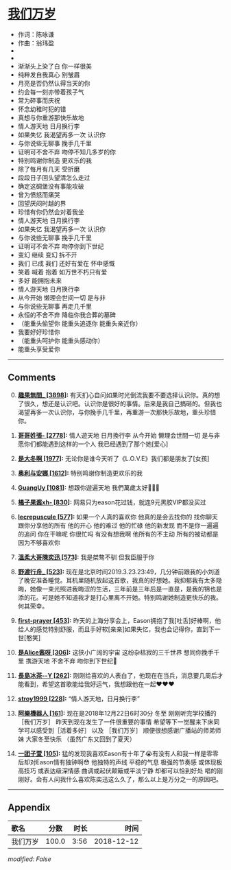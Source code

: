 # [我们万岁](https://music.163.com/song?id=1323304980)

* 作词：陈咏谦
* 作曲：翁玮盈
*
*
* 渐渐头上染了白 你一样很美
* 纯粹发自我真心 别皱眉
* 月亮是否仍然认得当天的你
* 约会每一刻亦带着孩子气
* 常为碎事而庆祝
* 怀念幼稚时犯的错
* 真想与你重游那快乐故地
* 情人游天地 日月换行李
* 如果失忆 我渴望再多一次 认识你
* 与你说些无聊事 挽手几千里
* 证明可不舍不弃 吻停不知几多岁的你
* 特别鸣谢你制造 更欢乐的我
* 除了每月有几天 受折磨
* 段段日子回头望清怎么走过
* 确定这碉堡没有事能攻破
* 曾为愤怒而痛哭
* 回望厌闷时越的界
* 珍惜有你仍然会对着我坐
* 情人游天地 日月换行李
* 如果失忆 我渴望再多一次 认识你
* 与你说些无聊事 挽手几千里
* 证明可不舍不弃 吻停你到下世纪
* 变幻 继续 变幻 拆不开
* 我们 已成 我们 还好有爱在 怀中感慨
* 笑着 喊着 抱着 如万世不朽只有爱
* 多好 能拥抱未来
* 情人游天地 日月换行李
* 从今开始 懒理会世间一切 是与非
* 与你说些无聊事 再走几千里
* 永恒的不舍不弃 降临你我合葬的墓碑
* （能重头偷望你 能重头追逐你 能重头亲近你）
* 我要好好珍惜你
* （能重头呵护你 能重头感动你）
* 能重头享受爱你


---

## Comments
0. **[趣果無間_ \[3898\]](https://music.163.com/#/user/home?id=278397654):** 有天扪心自问如果时光倒流我要不要选择认识你。真的想了很久，想还是认识吧。认识你是很好的事情。后来是我自己搞砸的。但我也渴望再多一次认识你，与你挽手几千里，再重游一次那快乐故地，重头珍惜你。

1. **[哥哥姓張- \[2778\]](https://music.163.com/#/user/home?id=25531188):** 情人遊天地 日月換行李从今开始 懒理会世間一切 是与非愿你们都能遇到这样的一个人我已经遇到了那个她[爱心]

2. **[是大冬啊 \[1977\]](https://music.163.com/#/user/home?id=1292854703):** 无论你是谁今天听了《L.O.V.E》我们都是朋友了[女孩]

3. **[奥利与安娜 \[1612\]](https://music.163.com/#/user/home?id=281427408):** 特别鸣谢你制造更欢乐的我

4. **[GuangUy \[1081\]](https://music.163.com/#/user/home?id=368589544):** 想跟你遊遍天地 我們萬歲太好🎈🎈🎈

5. **[橘子果酱xh- \[830\]](https://music.163.com/#/user/home?id=506799723):** 网易只为eason花过钱，就连9元黑胶VIP都没买过

6. **[lecrepuscule \[577\]](https://music.163.com/#/user/home?id=1328104803):** 如果一个人真的喜欢你 他真的是会去找你的 找你聊天 跟你分享他的所有 他的开心 他的难过 他的忙碌 他的新发现 而不是你一遍遍的追问 你在干嘛呢 你很忙吗 有没有想我啊 他所有的不主动 所有的被动都是因为不够喜欢你

7. **[溫柔大哥陳奕迅 \[573\]](https://music.163.com/#/user/home?id=267154497):** 我是桀骜不驯 但我臣服于你

8. **[野渡行舟_ \[523\]](https://music.163.com/#/user/home?id=420444814):** 现在是北京时间2019.3.23.23:49，几分钟前跟我的小刘道了晚安准备睡觉。耳机里随机放起这首歌，我真的好想她。我抑郁我有太多隐晦，她像一束光照进我晦涩的生活，三年前是三年后是一直是，是我的锦也是添的花。可是她不知道我才是打心里离不开她。特别鸣谢她制造更快乐的我。何其荣幸。

9. **[first-prayer \[453\]](https://music.163.com/#/user/home?id=108956168):** 昨天的上海分享会上，Eason拥抱了我[吐舌]好棒啊，他给人的感觉特别舒服，而且手好软[亲亲]如果失忆，我也会记得你，直到下一世[憨笑]

10. **[是Alice酱呀 \[306\]](https://music.163.com/#/user/home?id=74139823):** 这狭小广阔的宇宙 这纷杂枯寂的三千世界 想同你挽手千里   携游天地 不舍不弃  吻你到下世纪💓

11. **[長島冰茶--Y \[262\]](https://music.163.com/#/user/home?id=565663997):** 刚刚给喜欢的人表白了，他现在在当兵，消息要几周后才能看到，希望这首歌能给我好运气，我想跟他在一起❤❤❤

12. **[stroy1999 \[228\]](https://music.163.com/#/user/home?id=337515191):** “情人游天地，日月换行李”

13. **[阿樂機器人 \[161\]](https://music.163.com/#/user/home?id=92709909):** 现在是2018年12月22日6时30分 冬至 刚刚听完学校播的［我们万岁］ 昨天到现在发生了一件很重要的事情 希望等下一觉醒来下床同学可以感受到［活着多好］ 以及 ［我们万岁］ 顺便很想感谢广播站的师弟师妹 大家冬至快乐 （虽然广东又回到了夏天）

14. **[一团子萱 \[105\]](https://music.163.com/#/user/home?id=504784964):** 猛的发现我喜欢Eason有十年了😭有没有人和我一样是零零后却对Eason情有独钟啊😳 他独特的声线 平稳的气息 极强的节奏感 或体现极高技巧 或表达级深情感 曲调或起伏颠簸或平淡宁静 却都可以恰到好处 唱的刚刚好。会有人问我什么喜欢陈奕迅这么久了，那么以上是万分之一的原因吧。



---

## Appendix

|歌名|分数|时长|时间|
|:---|:---:|---:|---:|
|我们万岁|100.0|3:56|2018-12-12

*modified: False*